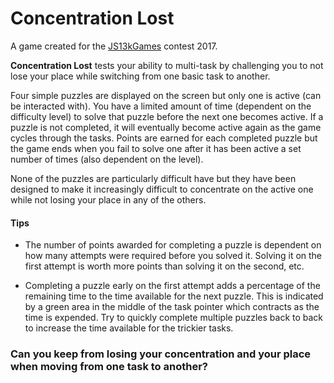 # Concentration Lost
A game created for the [JS13kGames](http://js13kgames.com/) contest 2017.

**Concentration Lost** tests your ability to multi-task by challenging you to not lose your place while switching from one basic task to another.

Four simple puzzles are displayed on the screen but only one is active (can be interacted with). You have a limited amount of time (dependent on the difficulty level) to solve that puzzle before the next one becomes active. If a puzzle is not completed, it will eventually become active again as the game cycles through the tasks. Points are earned for each completed puzzle but the game ends when you fail to solve one after it has been active a set number of times (also dependent on the level).

None of the puzzles are particularly difficult have but they have been designed to make it increasingly difficult to concentrate on the active one while not losing your place in any of the others.

#### Tips
+ The number of points awarded for completing a puzzle is dependent on how many attempts were required before you solved it. Solving it on the first attempt is worth more points than solving it on the second, etc.

+ Completing a puzzle early on the first attempt adds a percentage of the remaining time to the time available for the next puzzle. This is indicated by a green area in the middle of the task pointer which contracts as the time is expended. Try to quickly complete multiple puzzles back to back to increase the time available for the trickier tasks.

### Can you keep from losing your concentration and your place when moving from one task to another?
